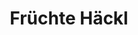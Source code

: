 ---
title: "Früchte Häckl"
url: /eibenstock/fruechte-haeckl-carlsfelder-hauptstrasse/
shop: Gemüse & Obst
---